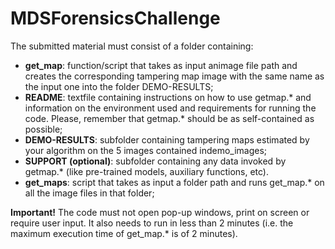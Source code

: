 
# MDSForensicsChallenge
The submitted material must consist of a folder containing:
- **get_map**: function/script that takes as input an​image file path and creates the corresponding tampering map image ​with the same name as the input one​ into the folder DEMO-RESULTS;
- **README**: textfile containing instructions on how to use getmap.* and information on the environment used and requirements for running the code. Please, remember that getmap.* should be as self-contained as possible;
- **DEMO-RESULTS**: subfolder containing tampering maps estimated by your algorithm on the 5 images contained in ​demo_images;
- **SUPPORT (optional)**: subfolder containing any data invoked by getmap.* (like pre-trained models, auxiliary functions, etc).
- **get_maps**: script that takes as input a folder path and runs get_map.* on all the image files in that folder;

**Important!** The code must not open pop-up windows, print on screen or require user input. It also needs to run in less than 2 minutes (i.e. the maximum execution time of get_map.* is of 2 minutes).
